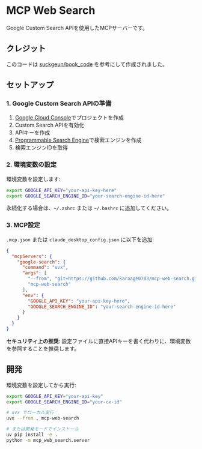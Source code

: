 # MCP Web Search

Google Custom Search APIを使用したMCPサーバーです。

## クレジット

このコードは [suckgeun/book_code](https://github.com/suckgeun/book_code/blob/master/servers/src/server_google_search.py) を参考にして作成されました。

## セットアップ

### 1. Google Custom Search APIの準備

1. [Google Cloud Console](https://console.cloud.google.com/)でプロジェクトを作成
2. Custom Search APIを有効化
3. APIキーを作成
4. [Programmable Search Engine](https://programmablesearchengine.google.com/)で検索エンジンを作成
5. 検索エンジンIDを取得

### 2. 環境変数の設定

環境変数を設定します:

```bash
export GOOGLE_API_KEY="your-api-key-here"
export GOOGLE_SEARCH_ENGINE_ID="your-search-engine-id-here"
```

永続化する場合は、`~/.zshrc` または `~/.bashrc` に追加してください。

### 3. MCP設定

`.mcp.json` または `claude_desktop_config.json` に以下を追加:

```json
{
  "mcpServers": {
    "google-search": {
      "command": "uvx",
      "args": [
        "--from", "git+https://github.com/karaage0703/mcp-web-search.git",
        "mcp-web-search"
      ],
      "env": {
        "GOOGLE_API_KEY": "your-api-key-here",
        "GOOGLE_SEARCH_ENGINE_ID": "your-search-engine-id-here"
      }
    }
  }
}
```

**セキュリティ上の推奨**: 設定ファイルに直接APIキーを書く代わりに、環境変数を参照することを推奨します。

## 開発

環境変数を設定してから実行:

```bash
export GOOGLE_API_KEY="your-api-key"
export GOOGLE_SEARCH_ENGINE_ID="your-cx-id"

# uvx でローカル実行
uvx --from . mcp-web-search

# または開発モードでインストール
uv pip install -e .
python -m mcp_web_search.server
```